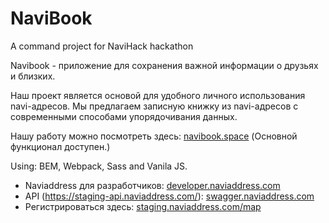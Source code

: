# NaviBook

A command project for NaviHack hackathon

Navibook - приложение для сохранения важной информации о друзьях и близких.

Наш проект является основой для удобного личного использования navi-адресов. Мы предлагаем записную книжку из navi-адресов с современными способами упорядочивания данных.

Нашу работу можно посмотреть здесь: [navibook.space](https://navibook.space) (Основной функционал доступен.)

Using: BEM, Webpack, Sass and Vanila JS.

* Naviaddress для разработчиков: [developer.naviaddress.com](https://developer.naviaddress.com/)
* API (https://staging-api.naviaddress.com/): [swagger.naviaddress.com](https://swagger.naviaddress.com/swagger/)
* Регистрироваться здесь: [staging.naviaddress.com/map](https://staging.naviaddress.com/map)
